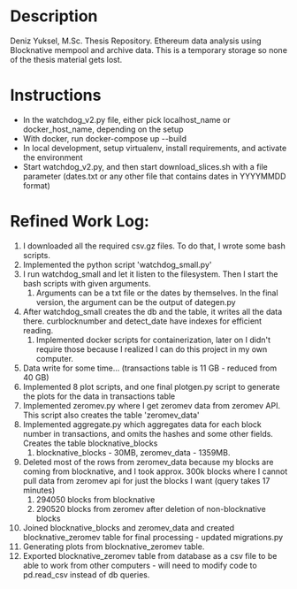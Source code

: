 # Description

Deniz Yuksel, M.Sc. Thesis Repository. Ethereum data analysis using Blocknative mempool and archive data. This is a temporary storage so none of the thesis material gets lost.

# Instructions

* In the watchdog_v2.py file, either pick localhost_name or docker_host_name, depending on the setup
* With docker, run docker-compose up --build
* In local development, setup virtualenv, install requirements, and activate the environment
* Start watchdog_v2.py, and then start download_slices.sh with a file parameter (dates.txt or any other file that contains dates in YYYYMMDD format)


# Refined Work Log:

1. I downloaded all the required csv.gz files. To do that, I wrote some bash scripts.
2. Implemented the python script 'watchdog_small.py'
3. I run watchdog_small and let it listen to the filesystem. Then I start the bash scripts with given arguments.
   1. Arguments can be a txt file or the dates by themselves. In the final version, the argument can be the output of dategen.py
4. After watchdog_small creates the db and the table, it writes all the data there. curblocknumber and detect_date have indexes for efficient reading.
   1. Implemented docker scripts for containerization, later on I didn't require those because I realized I can do this project in my own computer.
5. Data write for some time... (transactions table is 11 GB - reduced from 40 GB)
6. Implemented 8 plot scripts, and one final plotgen.py script to generate the plots for the data in transactions table
7. Implemented zeromev.py where I get zeromev data from zeromev API. This script also creates the table 'zeromev_data'
8. Implemented aggregate.py which aggregates data for each block number in transactions, and omits the hashes and some other fields. Creates the table blocknative_blocks
   1. blocknative_blocks - 30MB, zeromev_data - 1359MB.
9. Deleted most of the rows from zeromev_data because my blocks are coming from blocknative, and I took approx. 300k blocks where I cannot pull data from zeromev api for just the blocks I want (query takes 17 minutes)
   1. 294050 blocks from blocknative
   2. 290520 blocks from zeromev after deletion of non-blocknative blocks
10. Joined blocknative_blocks and zeromev_data and created blocknative_zeromev table for final processing - updated migrations.py
11. Generating plots from blocknative_zeromev table.
12. Exported blocknative_zeromev table from database as a csv file to be able to work from other computers - will need to modify code to pd.read_csv instead of db queries.
